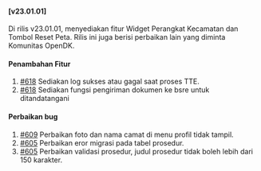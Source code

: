 #### [v23.01.01]

Di rilis v23.01.01, menyediakan fitur Widget Perangkat Kecamatan dan Tombol Reset Peta. Rilis ini juga berisi perbaikan lain yang diminta Komunitas OpenDK.

#### Penambahan Fitur
1. [#618](https://github.com/OpenSID/OpenDK/pull/618) Sediakan log sukses atau gagal saat proses TTE.
2. [#618](https://github.com/OpenSID/OpenDK/pull/618) Sediakan fungsi pengiriman dokumen ke bsre untuk ditandatangani

#### Perbaikan bug

1. [#609](https://github.com/OpenSID/OpenDK/issues/609) Perbaikan foto dan nama camat di menu profil tidak tampil.
2. [#605](https://github.com/OpenSID/OpenDK/issues/605) Perbaikan eror migrasi pada tabel prosedur.
3. [#605](https://github.com/OpenSID/OpenDK/issues/615) Perbaikan validasi prosedur, judul prosedur tidak boleh lebih dari 150 karakter.
